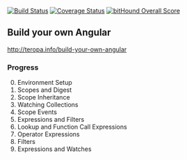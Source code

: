 [![Build Status](https://travis-ci.org/stonelasley/build-your-own-angular.svg)](https://travis-ci.org/stonelasley/build-your-own-angular)  [![Coverage Status](https://coveralls.io/repos/stonelasley/build-your-own-angular/badge.svg?branch=master&service=github)](https://coveralls.io/github/stonelasley/build-your-own-angular?branch=master) [![bitHound Overall Score](https://www.bithound.io/github/stonelasley/build-your-own-angular/badges/score.svg)](https://www.bithound.io/github/stonelasley/build-your-own-angular)
## Build your own Angular

http://teropa.info/build-your-own-angular

### Progress

0. Environment Setup
1. Scopes and Digest
2. Scope Inheritance
3. Watching Collections
4. Scope Events
5. Expressions and Filters
6. Lookup and Function Call Expressions
7. Operator Expressions
8. Filters
9. Expressions and Watches